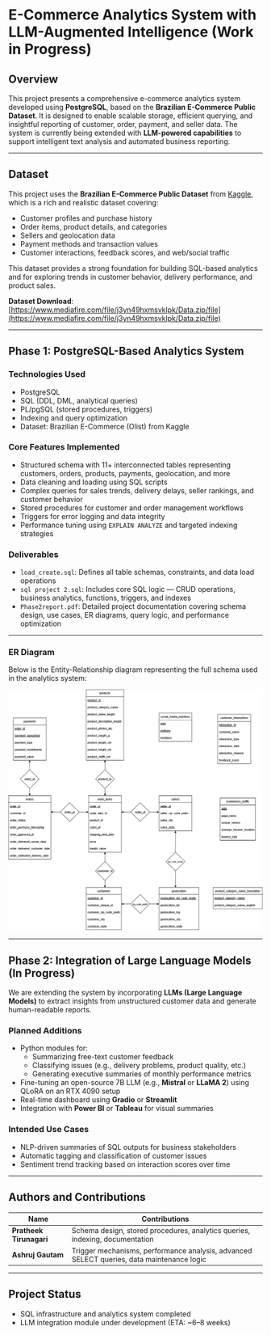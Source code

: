 #  E-Commerce Analytics System with LLM-Augmented Intelligence (Work in Progress)

## Overview

This project presents a comprehensive e-commerce analytics system developed using **PostgreSQL**, based on the **Brazilian E-Commerce Public Dataset**. It is designed to enable scalable storage, efficient querying, and insightful reporting of customer, order, payment, and seller data. The system is currently being extended with **LLM-powered capabilities** to support intelligent text analysis and automated business reporting.

---

##  Dataset

This project uses the **Brazilian E-Commerce Public Dataset** from [Kaggle](https://www.kaggle.com/datasets/olistbr/brazilian-ecommerce), which is a rich and realistic dataset covering:

- Customer profiles and purchase history  
- Order items, product details, and categories  
- Sellers and geolocation data  
- Payment methods and transaction values  
- Customer interactions, feedback scores, and web/social traffic

This dataset provides a strong foundation for building SQL-based analytics and for exploring trends in customer behavior, delivery performance, and product sales.

 **Dataset Download**:  
[https://www.mediafire.com/file/j3yn49hxmsvklpk/Data.zip/file](https://www.mediafire.com/file/j3yn49hxmsvklpk/Data.zip/file)

---

## Phase 1: PostgreSQL-Based Analytics System

###  Technologies Used
- PostgreSQL
- SQL (DDL, DML, analytical queries)
- PL/pgSQL (stored procedures, triggers)
- Indexing and query optimization
- Dataset: Brazilian E-Commerce (Olist) from Kaggle

###  Core Features Implemented
- Structured schema with 11+ interconnected tables representing customers, orders, products, payments, geolocation, and more
- Data cleaning and loading using SQL scripts
- Complex queries for sales trends, delivery delays, seller rankings, and customer behavior
- Stored procedures for customer and order management workflows
- Triggers for error logging and data integrity
- Performance tuning using `EXPLAIN ANALYZE` and targeted indexing strategies

###  Deliverables
- `load_create.sql`: Defines all table schemas, constraints, and data load operations
- `sql project 2.sql`: Includes core SQL logic — CRUD operations, business analytics, functions, triggers, and indexes
- `Phase2report.pdf`: Detailed project documentation covering schema design, use cases, ER diagrams, query logic, and performance optimization

---

###  ER Diagram

Below is the Entity-Relationship diagram representing the full schema used in the analytics system:

![ER Diagram](er_diagram.png)

---

## Phase 2: Integration of Large Language Models (In Progress)

We are extending the system by incorporating **LLMs (Large Language Models)** to extract insights from unstructured customer data and generate human-readable reports.

###  Planned Additions
- Python modules for:
  - Summarizing free-text customer feedback
  - Classifying issues (e.g., delivery problems, product quality, etc.)
  - Generating executive summaries of monthly performance metrics
- Fine-tuning an open-source 7B LLM (e.g., **Mistral** or **LLaMA 2**) using QLoRA on an RTX 4090 setup
- Real-time dashboard using **Gradio** or **Streamlit**
- Integration with **Power BI** or **Tableau** for visual summaries

###  Intended Use Cases
- NLP-driven summaries of SQL outputs for business stakeholders
- Automatic tagging and classification of customer issues
- Sentiment trend tracking based on interaction scores over time

---

##  Authors and Contributions

| Name                | Contributions                                                                 |
|---------------------|------------------------------------------------------------------------------|
| **Pratheek Tirunagari** | Schema design, stored procedures, analytics queries, indexing, documentation |
| **Ashruj Gautam**       | Trigger mechanisms, performance analysis, advanced SELECT queries, data maintenance logic |

---

##  Project Status

-  SQL infrastructure and analytics system completed  
-  LLM integration module under development (ETA: ~6–8 weeks)  
